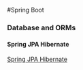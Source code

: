 #Spring Boot
### Database and ORMs
#### Spring JPA Hibernate
[Spring JPA Hibernate](https://gist.github.com/atishchoudhury/16c6e7290dcfde065cf359768fc351aa/e91ed6579dc6f0950fce2a3024b99347be418b79#file-readme-md)